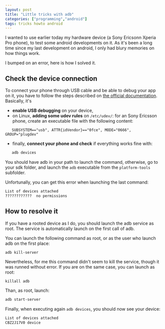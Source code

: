 ```yaml
---
layout: post
title: "Little tricks with adb"
categories: ["programming","android"]
tags: tricks howto android
---
```


I wanted to use earlier today my hardware device (a Sony Ericsonn Xperia Pro phone), to test some android developments on it.
As it's been a long time since my last development on android, I only had blury memories on how things work.

I bumped on an error, here is how I solved it.

Check the device connection
---------------------------

To connect your phone through USB cable and be able to debug your app on it, you have to follow the steps described on [the official documentation][1]. Basically, it's 
 * **enable USB debugging** on your device, 
 * on Linux, **adding some udev rules** on `/etc/udev/`: for an Sony Ericsson phone, create an executable file with the following content:
 ```shell
    SUBSYSTEM=="usb", ATTR{idVendor}=="0fce", MODE="0666", GROUP="plugdev"
 ```
 * finally, **connect your phone and check** if everything works fine with:
 ```sh
    adb devices
 ```   
 You should have adb in your path to launch the command, otherwise, go to your sdk folder, and launch the `adb` executable from the `platform-tools` subfolder.

Unfortunally, you can get this error when launching the last command:
```sh
List of devices attached
????????????  no permissions
```

How to resolve it
-----------------

If you have a rooted device as I do, you should launch the adb service as root. The service is automatically launch on the first call of adb.

You can launch the following command as root, or as the user who launch adb on the first place:

```sh
adb kill-server
```

Nevertheless, for me this command didn't seem to kill the service, though it was runned without error.
If you are on the same case, you can launch as root:

```shell
killall adb
```

Than, as root, launch:

```bash
adb start-server
```

Finally, when executing again `adb devices`, you should now see your device:

```Bash
List of devices attached
CBZ2J17V0 device
```


[1]: http://developer.android.com/tools/device.html

